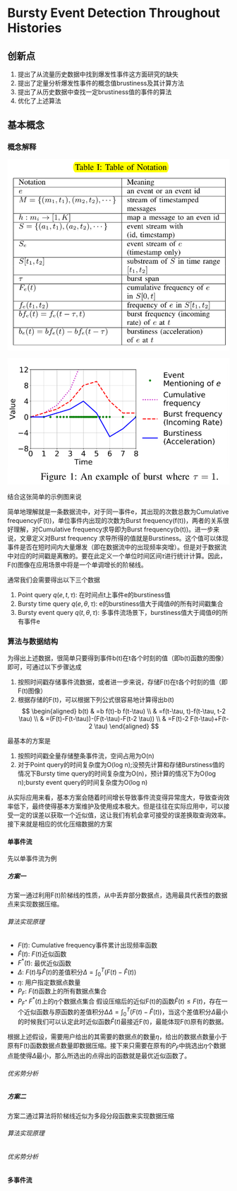 # Bursty Event Detection Throughout Histories
## 创新点
1. 提出了从流量历史数据中找到爆发性事件这方面研究的缺失
2. 提出了定量分析爆发性事件的概念值brustiness及其计算方法
3. 提出了从历史数据中查找一定brustiness值的事件的算法
4. 优化了上述算法
## 基本概念
### 概念解释
![一些基本概念](pics/BEDTH_0.png)

![example](pics/BEDTH_1.png)

结合这张简单的示例图来说

简单地理解就是一条数据流中，对于同一事件e，其出现的次数总数为Cumulative frequency(F(t))，单位事件内出现的次数为Burst frequency(f(t))，两者的关系很好理解，对Cumulative frequency求导即为Burst frequency(b(t))。进一步来说，文章定义对Burst frequency 求导所得的值就是Burstiness。这个值可以体现事件是否在短时间内大量爆发（即在数据流中的出现频率突增）。但是对于数据流中对应的时间戳是离散的。要在此定义一个单位时间区间$\tau$进行统计计算。因此，F(t)图像在应用场景中将是一个单调增长的阶梯线。

通常我们会需要得出以下三个数据
1. Point query $q(e,t,\tau)$: 在时间点t上事件e的burstiness值
2. Bursty time query $q(e,\theta, \tau)$: e的burstiness值大于阈值$\theta$的所有时间戳集合
3. Bursty event query $q(t,\theta, \tau)$: 多事件流场景下，burstiness值大于阈值$\theta$的所有事件e 

### 算法与数据结构
为得出上述数据，很简单只要得到事件b(t)在t各个时刻的值（即b(t)函数的图像）即可，可通过以下步骤达成
1. 按照时间戳存储事件流数据，或者进一步来说，存储F(t)在t各个时刻的值（即F(t)图像）
2. 根据存储的F(t)，可以根据下列公式很容易地计算得出b(t)
$$
\begin{aligned}
b(t) & =b f(t)-b f(t-\tau) \\
& =f(t-\tau, t)-f(t-\tau, t-2 \tau) \\
& =(F(t)-F(t-\tau))-(F(t-\tau)-F(t-2 \tau)) \\
& =F(t)-2 F(t-\tau)+F(t-2 \tau)
\end{aligned}
$$

最基本的方案是
1. 按照时间戳全量存储整条事件流，空间占用为O(n)
2. 对于Point query的时间复杂度为O(log n);没预先计算和存储Burstiness值的情况下Bursty time query的时间复杂度为O(n)，预计算的情况下为O(log n);bursty event query的时间复杂度为O(log n)

从实际应用来看，基本方案会随着时间增长导致事件流变得异常庞大，导致查询效率低下，最终使得基本方案维护及使用成本极大。但是往往在实际应用中，可以接受一定的误差以获取一个近似值，这让我们有机会拿可接受的误差换取查询效率。接下来就是相应的优化压缩数据的方案

#### 单事件流
先以单事件流为例
##### 方案一
方案一通过利用F(t)阶梯线的性质，从中丢弃部分数据点，选用最具代表性的数据点来实现数据压缩。
###### 算法实现原理
- $F(t)$: Cumulative frequency事件累计出现频率函数
- $\widehat{F}(t)$: $F(t)$近似函数
- $F^*(t)$: 最优近似函数
- $\Delta$: $F(t)$与$\widehat{F}(t)$的差值积分$\Delta=\int_0^T(F(t)-\widehat{F}(t))$
- $\eta$: 用户指定数据点数量
- $P_F$: $F(t)$函数上的所有数据点集合
- $P_{F^*}$  $F^*(t)$上的$\eta$个数据点集合
假设压缩后的近似F(t)的函数$\widehat{F}(t) \leq F(t)$，存在一个近似函数与原函数的差值积分$\Delta$$\Delta=\int_0^T(F(t)-\widehat{F}(t))$，当这个差值积分$\Delta$最小的时候我们可以认定此时近似函数$\widehat{F}(t)$最接近F(t)，最能体现F(t)原有的数据。

根据上述假设，需要用户给出的其需要的数据点的数量$\eta$，给出的数据点数量小于原有F(t)函数数据点数量即数据压缩。接下来只需要在原有的$P_F$中挑选出$\eta$个数据点能使得$\Delta$最小，那么所选出的点得出的函数就是最优近似函数了。

###### 优劣势分析
##### 方案二
方案二通过算法将阶梯线近似为多段分段函数来实现数据压缩
###### 算法实现原理
###### 优劣势分析
#### 多事件流  
